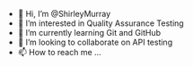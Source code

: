 - 👋 Hi, I’m @ShirleyMurray
- 👀 I’m interested in Quality Assurance Testing
- 🌱 I’m currently learning Git and GitHub
- 💞️ I’m looking to collaborate on API testing
- 📫 How to reach me ...

<!---
ShirleyMurray/ShirleyMurray is a ✨ special ✨ repository because its `README.md` (this file) appears on your GitHub profile.
You can click the Preview link to take a look at your changes.
--->
